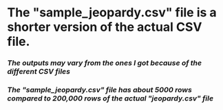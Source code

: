 # The "sample_jeopardy.csv" file is a shorter version of the actual CSV file.
### <em>The outputs may vary from the ones I got because of the different CSV files</em>
### <em>The "sample_jeopardy.csv" file has about 5000 rows compared to 200,000 rows of the actual "jeopardy.csv" file</em>
